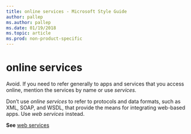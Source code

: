 ```yaml
---
title: online services - Microsoft Style Guide
author: pallep
ms.author: pallep
ms.date: 01/19/2018
ms.topic: article
ms.prod: non-product-specific
---
```


# online services

Avoid. If you need to refer generally to apps and services that you access online, mention the services by name or use *services.* 

Don’t use *online services*
to refer to protocols and data formats, such as XML, SOAP, and WSDL,
that provide the means for integrating web-based apps. Use *web services* instead.

**See** [web services](~/a-z-word-list-term-collections/w/web-services.md)
